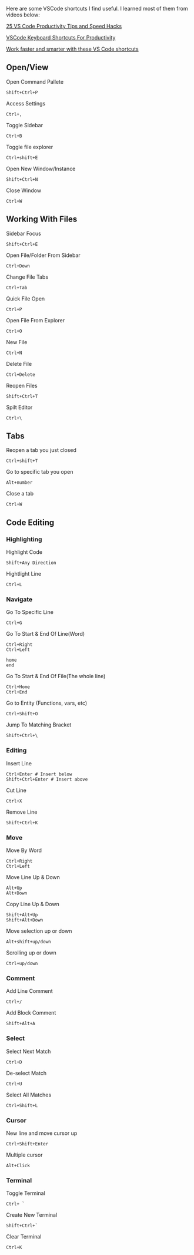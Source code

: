 Here are some VSCode shortcuts I find useful. I learned most of them from videos below:

[25 VS Code Productivity Tips and Speed Hacks](https://www.youtube.com/watch?v=ifTF3ags0XI)

[VSCode Keyboard Shortcuts For Productivity](https://www.youtube.com/watch?v=Xa5EU-qAv-I&t=94s)

[Work faster and smarter with these VS Code shortcuts](https://www.youtube.com/watch?v=qpOlG7BYJlQ)

## Open/View
Open Command Pallete
```
Shift+Ctrl+P
```

Access Settings
```
Ctrl+,
```

Toggle Sidebar
```
Ctrl+B
```

Toggle file explorer
```
Ctrl+shift+E
```

Open New Window/Instance
```
Shift+Ctrl+N
```

Close Window
```
Ctrl+W
```

## Working With Files
Sidebar Focus
```
Shift+Ctrl+E
```

Open File/Folder From Sidebar
```
Ctrl+Down
```

Change File Tabs
```
Ctrl+Tab
```

Quick File Open
```
Ctrl+P
```

Open File From Explorer
```
Ctrl+O
```

New File
```
Ctrl+N
```

Delete File
```
Ctrl+Delete
```

Reopen Files
```
Shift+Ctrl+T
```

Spilt Editor
```
Ctrl+\
```

## Tabs
Reopen a tab you just closed
```
Ctrl+shift+T
```

Go to specific tab you open
```
Alt+number
```

Close a tab
```
Ctrl+W
```

## Code Editing
### Highlighting
Highlight Code
```
Shift+Any Direction
```

Hightlight Line
```
Ctrl+L
```

### Navigate
Go To Specific Line
```
Ctrl+G
```

Go To Start & End Of Line(Word)
```
Ctrl+Right
Ctrl+Left

home
end
```

Go To Start & End Of File(The whole line)
```
Ctrl+Home
Ctrl+End
```

Go to Entity (Functions, vars, etc)
```
Ctrl+Shift+O
```

Jump To Matching Bracket
```
Shift+Ctrl+\
```

### Editing
Insert Line
```
Ctrl+Enter # Insert below
Shift+Ctrl+Enter # Insert above
```

Cut Line
```
Ctrl+X
```

Remove Line
```
Shift+Ctrl+K
```

### Move
Move By Word
```
Ctrl+Right
Ctrl+Left
```

Move Line Up & Down
```
Alt+Up
Alt+Down
```

Copy Line Up & Down
```
Shift+Alt+Up
Shift+Alt+Down
```

Move selection up or down
```
Alt+shift+up/down
```

Scrolling up or down
```
Ctrl+up/down
```

### Comment
Add Line Comment
```
Ctrl+/
```

Add Block Comment
```
Shift+Alt+A
```

### Select
Select Next Match
```
Ctrl+D
```

De-select Match
```
Ctrl+U
```

Select All Matches
```
Ctrl+Shift+L
```

### Cursor
New line and move cursor up
```
Ctrl+Shift+Enter
```

Multiple cursor
```
Alt+Click
```

### Terminal
Toggle Terminal
```
Ctrl+ `
```

Create New Terminal
```
Shift+Ctrl+`
```

Clear Terminal
```
Ctrl+K
```


